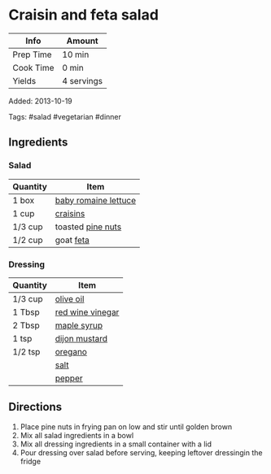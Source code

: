 # Craisin and feta salad

| Info      | Amount     |
| --------- | ---------- |
| Prep Time | 10 min     |
| Cook Time | 0 min      |
| Yields    | 4 servings |

Added: 2013-10-19

Tags: #salad #vegetarian #dinner

## Ingredients

### Salad

| Quantity | Item                                                               |
| -------- | ------------------------------------------------------------------ |
| 1 box    | [baby romaine lettuce](../Ingredients/baby%20romaine%20lettuce.md) |
| 1 cup    | [craisins](../Ingredients/craisins.md)                             |
| 1/3 cup  | toasted [pine nuts](../Ingredients/pine-nuts.md)                   |
| 1/2 cup  | goat [feta](../Ingredients/feta.md)                                |

### Dressing

| Quantity | Item                                                       |
| -------- | ---------------------------------------------------------- |
| 1/3 cup  | [olive oil](../Ingredients/olive%20oil.md)                 |
| 1 Tbsp   | [red wine vinegar](../Ingredients/red%20wine%20vinegar.md) |
| 2 Tbsp   | [maple syrup](../Ingredients/maple%20syrup.md)             |
| 1 tsp    | [dijon mustard](../Ingredients/dijon%20mustard.md)         |
| 1/2 tsp  | [oregano](../Ingredients/oregano.md)                       |
|          | [salt](../Ingredients/salt.md)                             |
|          | [pepper](../Ingredients/pepper.md)                         |

## Directions

1. Place pine nuts in frying pan on low and stir until golden brown
2. Mix all salad ingredients in a bowl
3. Mix all dressing ingredients in a small container with a lid
4. Pour dressing over salad before serving, keeping leftover dressingin the fridge
